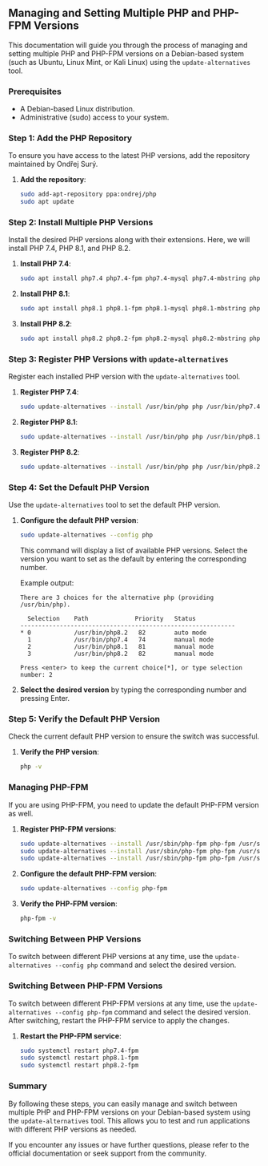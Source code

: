 ## Managing and Setting Multiple PHP and PHP-FPM Versions

This documentation will guide you through the process of managing and setting multiple PHP and PHP-FPM versions on a Debian-based system (such as Ubuntu, Linux Mint, or Kali Linux) using the `update-alternatives` tool.

### Prerequisites
- A Debian-based Linux distribution.
- Administrative (sudo) access to your system.

### Step 1: Add the PHP Repository
To ensure you have access to the latest PHP versions, add the repository maintained by Ondřej Surý.

1. **Add the repository**:
   ```bash
   sudo add-apt-repository ppa:ondrej/php
   sudo apt update
   ```

### Step 2: Install Multiple PHP Versions
Install the desired PHP versions along with their extensions. Here, we will install PHP 7.4, PHP 8.1, and PHP 8.2.

1. **Install PHP 7.4**:
   ```bash
   sudo apt install php7.4 php7.4-fpm php7.4-mysql php7.4-mbstring php7.4-xml php7.4-common php7.4-curl php7.4-gd php7.4-imagick php7.4-soap php7.4-zip php7.4-intl
   ```

2. **Install PHP 8.1**:
   ```bash
   sudo apt install php8.1 php8.1-fpm php8.1-mysql php8.1-mbstring php8.1-xml php8.1-common php8.1-curl php8.1-gd php8.1-imagick php8.1-soap php8.1-zip php8.1-intl
   ```

3. **Install PHP 8.2**:
   ```bash
   sudo apt install php8.2 php8.2-fpm php8.2-mysql php8.2-mbstring php8.2-xml php8.2-common php8.2-curl php8.2-gd php8.2-imagick php8.2-soap php8.2-zip php8.2-intl
   ```

### Step 3: Register PHP Versions with `update-alternatives`
Register each installed PHP version with the `update-alternatives` tool.

1. **Register PHP 7.4**:
   ```bash
   sudo update-alternatives --install /usr/bin/php php /usr/bin/php7.4 74
   ```

2. **Register PHP 8.1**:
   ```bash
   sudo update-alternatives --install /usr/bin/php php /usr/bin/php8.1 81
   ```

3. **Register PHP 8.2**:
   ```bash
   sudo update-alternatives --install /usr/bin/php php /usr/bin/php8.2 82
   ```

### Step 4: Set the Default PHP Version
Use the `update-alternatives` tool to set the default PHP version.

1. **Configure the default PHP version**:
   ```bash
   sudo update-alternatives --config php
   ```

   This command will display a list of available PHP versions. Select the version you want to set as the default by entering the corresponding number.

   Example output:
   ```
   There are 3 choices for the alternative php (providing /usr/bin/php).

     Selection    Path             Priority   Status
   ------------------------------------------------------------
   * 0            /usr/bin/php8.2   82        auto mode
     1            /usr/bin/php7.4   74        manual mode
     2            /usr/bin/php8.1   81        manual mode
     3            /usr/bin/php8.2   82        manual mode

   Press <enter> to keep the current choice[*], or type selection number: 2
   ```

2. **Select the desired version** by typing the corresponding number and pressing Enter.

### Step 5: Verify the Default PHP Version
Check the current default PHP version to ensure the switch was successful.

1. **Verify the PHP version**:
   ```bash
   php -v
   ```

### Managing PHP-FPM
If you are using PHP-FPM, you need to update the default PHP-FPM version as well.

1. **Register PHP-FPM versions**:
   ```bash
   sudo update-alternatives --install /usr/sbin/php-fpm php-fpm /usr/sbin/php-fpm7.4 74
   sudo update-alternatives --install /usr/sbin/php-fpm php-fpm /usr/sbin/php-fpm8.1 81
   sudo update-alternatives --install /usr/sbin/php-fpm php-fpm /usr/sbin/php-fpm8.2 82
   ```

2. **Configure the default PHP-FPM version**:
   ```bash
   sudo update-alternatives --config php-fpm
   ```

3. **Verify the PHP-FPM version**:
   ```bash
   php-fpm -v
   ```

### Switching Between PHP Versions
To switch between different PHP versions at any time, use the `update-alternatives --config php` command and select the desired version.

### Switching Between PHP-FPM Versions
To switch between different PHP-FPM versions at any time, use the `update-alternatives --config php-fpm` command and select the desired version. After switching, restart the PHP-FPM service to apply the changes.

1. **Restart the PHP-FPM service**:
   ```bash
   sudo systemctl restart php7.4-fpm
   sudo systemctl restart php8.1-fpm
   sudo systemctl restart php8.2-fpm
   ```

### Summary
By following these steps, you can easily manage and switch between multiple PHP and PHP-FPM versions on your Debian-based system using the `update-alternatives` tool. This allows you to test and run applications with different PHP versions as needed.

If you encounter any issues or have further questions, please refer to the official documentation or seek support from the community.